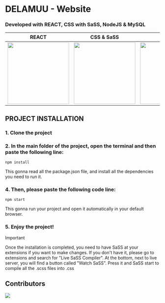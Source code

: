# DELAMUU - Website

### Developed with REACT, CSS with SaSS, NodeJS & MySQL

| REACT                                                                                                             | CSS & SaSS                                                                                                                            | NodeJS                                                                                       | MySQL                                                                                                                                               |
| ----------------------------------------------------------------------------------------------------------------- | ------------------------------------------------------------------------------------------------------------------------------------- | -------------------------------------------------------------------------------------------- | --------------------------------------------------------------------------------------------------------------------------------------------------- |
| <img src="https://upload.wikimedia.org/wikipedia/commons/thumb/4/47/React.svg/1200px-React.svg.webp" width="200"> | <img src="https://upload.wikimedia.org/wikipedia/commons/thumb/9/96/Sass_Logo_Color.svg/1200px-Sass_Logo_Color.svg.webp" width="200"> | <img src="https://upload.wikimedia.org/wikipedia/commons/d/d9/Node.js_logo.svg" width="200"> | <img src="https://www.ovhcloud.com/sites/default/files/styles/large_screens_1x/public/2021-09/ECX-1909_Hero_MySQL_600x400%402x-1.webp" width="200"> |

## PROJECT INSTALLATION

### 1. Clone the project

### 2. In the main folder of the project, open the terminal and then paste the following line:

```
npm install
```

This gonna read all the package.json file, and install all the dependencies you need to run it.

### 4. Then, please paste the following code line:

```
npm start
```

This gonna run your project and open it automatically in your default browser.

### 5. Enjoy the project!

> [!IMPORTANT]
> Once the installation is completed, you need to have SaSS at your extensions if you want to make changes. If you don't have it, please go to extensions and search for "Live SaSS Compiler". At the bottom, next to live server, you will find a button called "Watch SaSS". Press it and SaSS start to compile all the .scss files into .css

## Contributors

<a href="https://github.com/markw0w/delamuu/graphs/contributors">
  <img src="https://contrib.rocks/image?repo=markw0w/delamuu" />
</a>
